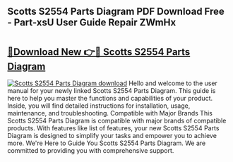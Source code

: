 ## Scotts S2554 Parts Diagram PDF Download Free - Part-xsU User Guide Repair ZWmHx

# <h2><a href="http://dflvq92.blite.top/?on=Scotts+S2554+Parts+Diagram">🔗Download New 👉🔴 Scotts S2554 Parts Diagram</a></h2>

[![Scotts S2554 Parts Diagram download](https://i.imgur.com/lujVjoI.png)](http://dflvq92.blite.top/?on=Scotts+S2554+Parts+Diagram)
Hello and welcome to the user manual for your newly linked Scotts S2554 Parts Diagram. This guide is here to help you master the functions and capabilities of your product. Inside, you will find detailed instructions for installation, usage, maintenance, and troubleshooting. Compatible with Major Brands This Scotts S2554 Parts Diagram is compatible with major brands of compatible products. With features like list of features, your new Scotts S2554 Parts Diagram is designed to simplify your tasks and empower you to achieve more. We're Here to Guide You Scotts S2554 Parts Diagram. We are committed to providing you with comprehensive support.

